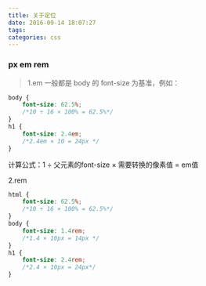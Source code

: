```yaml
---
title: 关于定位
date: 2016-09-14 18:07:27
tags:
categories: css
---
```


### px em rem
> 1.em
一般都是 body 的 font-size 为基准，例如：
```css
body {
    font-size: 62.5%;
    /*10 ÷ 16 × 100% = 62.5%*/
}
h1 {
    font-size: 2.4em;
    /*2.4em × 10 = 24px */
}
```
计算公式：1 ÷ 父元素的font-size × 需要转换的像素值 = em值

2.rem
```css
html {
    font-size: 62.5%;
    /*10 ÷ 16 × 100% = 62.5%*/
}
body {
    font-size: 1.4rem;
    /*1.4 × 10px = 14px */
}
h1 {
    font-size: 2.4rem;
    /*2.4 × 10px = 24px*/
}
```
